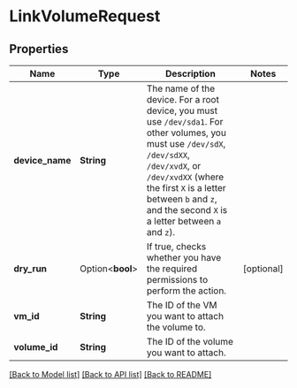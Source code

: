 # LinkVolumeRequest

## Properties

Name | Type | Description | Notes
------------ | ------------- | ------------- | -------------
**device_name** | **String** | The name of the device. For a root device, you must use `/dev/sda1`. For other volumes, you must use `/dev/sdX`, `/dev/sdXX`, `/dev/xvdX`, or `/dev/xvdXX` (where the first `X` is a letter between `b` and `z`, and the second `X` is a letter between `a` and `z`). | 
**dry_run** | Option<**bool**> | If true, checks whether you have the required permissions to perform the action. | [optional]
**vm_id** | **String** | The ID of the VM you want to attach the volume to. | 
**volume_id** | **String** | The ID of the volume you want to attach. | 

[[Back to Model list]](../README.md#documentation-for-models) [[Back to API list]](../README.md#documentation-for-api-endpoints) [[Back to README]](../README.md)


